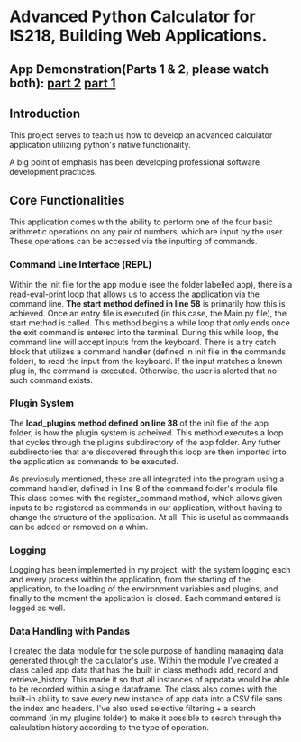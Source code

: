 # Advanced Python Calculator for IS218, Building Web Applications.

## App Demonstration(Parts 1 & 2, please watch both): [part 2](https://youtu.be/vjNuzy_dB2w) [part 1](https://youtu.be/Z7rD80DvTo8) ##

## Introduction ## 
This project serves to teach us how to develop an advanced calculator application utilizing python's native functionality. 

A big point of emphasis has been developing professional software development practices. 

## Core Functionalities ## 

This application comes with the ability to perform one of the four basic arithmetic operations on any pair of numbers, which are input by the user. These operations can be accessed via the inputting of commands.

### Command Line Interface (REPL) ###

Within the init file for the app module (see the folder labelled app), there is a read-eval-print loop that allows us to access the application via the command line. **The start method defined in line 58** is primarily how this is achieved. Once an entry file is executed (in this case, the Main.py file), the start method is called. This method begins a while loop that only ends once the exit command is entered into the terminal. During this while loop, the command line will accept inputs from the keyboard. There is a try catch block that utilizes a command handler (defined in init file in the commands folder), to read the input from the keyboard. If the input matches a known plug in, the command is executed. Otherwise, the user is alerted that no such command exists. 

### Plugin System ###

The **load_plugins method defined on line 38** of the init file of the app folder, is how the plugin system is acheived. This method executes a loop that cycles through the plugins subdirectory of the app folder. Any futher subdirectories that are discovered through this loop are then imported into the application as commands to be executed.

As previosuly mentioned, these are all integrated into the program using a command handler, defined in line 8 of the command folder's module file. This class comes with the register_command method, which allows given inputs to be registered as commands in our application, without having to change the structure of the application. At all. This is useful as commaands can be added or removed on a whim. 

### Logging ###
 
Logging has been implemented in my project, with the system logging each and every process within the application, from the starting of the application, to the loading of the environment variables and plugins, and finally to the moment the application is closed. Each command entered is logged as well. 

### Data Handling with Pandas ###

I created the data module for the sole purpose of handling managing data generated through the calculator's use. Within the module I've created a class called app data that has the built in class methods add_record and retrieve_history. This made it so that all instances of appdata would be able to be recorded within a single dataframe. The class also comes with the built-in ability to save every new instance of app data into a CSV file sans the index and headers. I've also used selective filtering + a search command (in my plugins folder) to make it possible to search through the calculation history according to the type of operation.